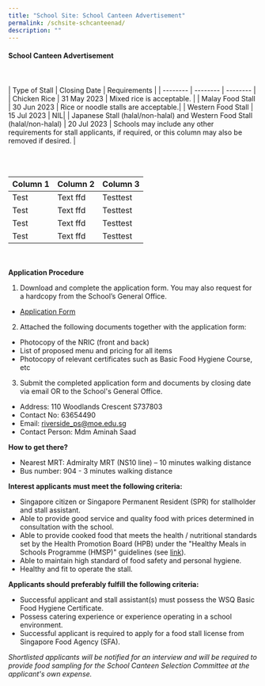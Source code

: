 ```yaml
---
title: "School Site: School Canteen Advertisement"
permalink: /schsite-schcanteenad/
description: ""
---
```

#### School Canteen Advertisement
<br><br>
| Type of Stall | Closing Date | Requirements |
| -------- | -------- | -------- |
| Chicken Rice     | 31 May 2023     | Mixed rice is acceptable.    |
| Malay Food Stall | 30 Jun 2023 | Rice or noodle stalls are acceptable.|
| Western Food Stall | 15 Jul 2023 | NIL|
| Japanese Stall (halal/non-halal) and Western Food Stall (halal/non-halal) | 20 Jul 2023 | Schools may include any other requirements for stall applicants, if required, or this column may also be removed if desired.  |


<br><br>

| Column 1 | Column 2 | Column 3 |
| -------- | -------- | -------- |
| Test     | Text ffd    | Testtest |
| Test     | Text ffd    | Testtest |
| Test     | Text ffd    | Testtest |
| Test     | Text ffd    | Testtest |
<br><br>
**Application Procedure**

1. Download and complete the application form. You may also request for a hardcopy from the School’s General Office.
* [Application Form](/files/appexistingsch.pdf)

2. Attached the following documents together with the application form:
* Photocopy of the NRIC (front and back)
* List of proposed menu and pricing for all items
* Photocopy of relevant certificates such as Basic Food Hygiene Course, etc

3. Submit the completed application form and documents by closing date via email OR to the School's General Office.

* Address: 110 Woodlands Crescent S737803
* Contact No: 63654490
* Email: riverside_ps@moe.edu.sg
* Contact Person: Mdm Aminah Saad

**How to get there?**
* Nearest MRT: Admiralty MRT (NS10 line) – 10 minutes walking distance
* Bus number: 904 - 3 minutes walking distance

**Interest applicants must meet the following criteria:**
* Singapore citizen or Singapore Permanent Resident (SPR) for stallholder and stall assistant.
* Able to provide good service and quality food with prices determined in consultation with the school.
* Able to provide cooked food that meets the health / nutritional standards set by the Health Promotion Board (HPB) under the "Healthy Meals in Schools Programme (HMSP)" guidelines (see [link](https://www.hpb.gov.sg/schools/school-programmes/healthy-meals-in-schools-programme)).
* Able to maintain high standard of food safety and personal hygiene.
* Healthy and fit to operate the stall.


**Applicants should preferably fulfill the following criteria:**
* Successful applicant and stall assistant(s) must possess the WSQ Basic Food Hygiene Certificate.
* Possess catering experience or experience operating in a school environment.
* Successful applicant is required to apply for a food stall license from Singapore Food Agency (SFA).


*Shortlisted applicants will be notified for an interview and will be required to provide food sampling for the School Canteen Selection Committee at the applicant's own expense.*
